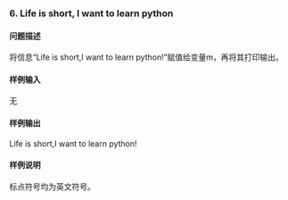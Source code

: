 ### 6. Life is short, I want to learn python

#### 问题描述

将信息“Life is short,I want to learn python!”赋值给变量m，再将其打印输出。

#### 样例输入

无

#### 样例输出

Life is short,I want to learn python!

#### 样例说明

标点符号均为英文符号。
